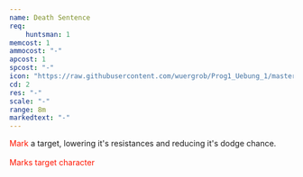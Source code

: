 ```yaml
---
name: Death Sentence
req: 
    huntsman: 1
memcost: 1
ammocost: "-"
apcost: 1
spcost: "-"
icon: "https://raw.githubusercontent.com/wuergrob/Prog1_Uebung_1/master/media/skills/MarkTarget.png"
cd: 2
res: "-"
scale: "-"
range: 8m
markedtext: "-"
---
```

<p><font color='#FF1500'>Mark</font> a target, lowering it's resistances and reducing it's dodge chance.<br><br>
          <font color='#FF1500'>Marks target character</font></p>